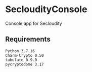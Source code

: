 # SecloudityConsole
Console app for Secloudity

## Requirements
```
Python 3.7.16
Charm-Crypto 0.50
tabulate 0.9.0
pycryptodome 3.17
```

